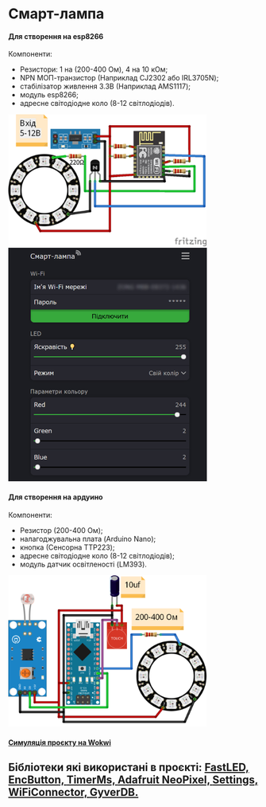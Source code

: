 # Смарт-лампа
#### Для створення на esp8266
Компоненти:
- Резистори: 1 на (200-400 Ом), 4 на 10 кОм;
- NPN МОП-транзистор (Наприклад CJ2302 або IRL3705N);
- стабілізатор живлення 3.3В (Наприклад AMS1117);
- модуль esp8266;
- адресне світодіодне коло (8-12 світлодіодів).
<img src="https://github.com/boy4ik7/Smart-lamp/blob/main/sheme_esp8266.png?raw=true" width="400">
<img src="https://github.com/boy4ik7/Smart-lamp/blob/main/web_screen.png?raw=true" width="400">

#### Для створення на ардуино
Компоненти:
- Резистор (200-400 Ом);
- налагоджувальна плата (Arduino Nano);
- кнопка (Сенсорна TTP223);
- адресне світодіодне коло (8-12 світлодіодів);
- модуль датчик освітленості (LM393).
<img src="https://github.com/boy4ik7/Smart-lamp/blob/main/sheme.png?raw=true" width="400">

#### <a href="https://wokwi.com/projects/353313031195168769"> Симуляція проєкту на Wokwi</a>

## Бібліотеки які використані в проєкті: <a href="https://github.com/FastLED/FastLED">FastLED, </a> <a href="https://github.com/GyverLibs/EncButton">EncButton, </a> <a href="https://github.com/GyverLibs/TimerMs">TimerMs, <a href="https://github.com/adafruit/Adafruit_NeoPixel">Adafruit NeoPixel, <a href="https://github.com/GyverLibs/Settings">Settings, <a href="https://github.com/GyverLibs/WiFiConnector">WiFiConnector, <a href="https://github.com/GyverLibs/GyverDB">GyverDB.</a>

